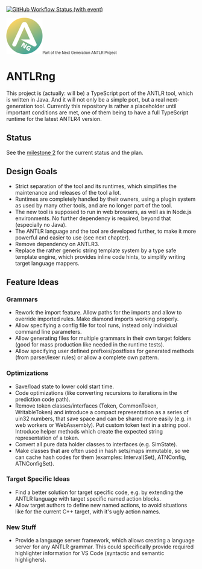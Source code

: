 [![GitHub Workflow Status (with event)](https://img.shields.io/github/actions/workflow/status/mike-lischke/stringtemplate4ts/nodejs.yml?style=for-the-badge&logo=github)](https://github.com/mike-lischke/stringtemplate4ts/actions/workflows/nodejs.yml)

<img src="https://raw.githubusercontent.com/mike-lischke/mike-lischke/master/images/ANTLRng2.svg" title="ANTLR Next Generation" alt="ANTLRng" width="96" height="96"/><label style="font-size: 70%">Part of the Next Generation ANTLR Project</label>


# ANTLRng

This project is (actually: will be) a TypeScript port of the ANTLR tool, which is written in Java. And it will not only be a simple port, but a real next-generation tool. Currently this repository is rather a placeholder until important conditions are met, one of them being to have a full TypeScript runtime for the latest ANTLR4 version.

## Status

See the [milestone 2](https://github.com/mike-lischke/ANTLRng/issues/9) for the current status and the plan.

## Design Goals

- Strict separation of the tool and its runtimes, which simplifies the maintenance and releases of the tool a lot.
- Runtimes are completely handled by their owners, using a plugin system as used by many other tools, and are no longer part of the tool.
- The new tool is supposed to run in web browsers, as well as in Node.js environments. No further dependency is required, beyond that (especially no Java).
- The ANTLR language and the tool are developed further, to make it more powerful and easier to use (see next chapter).
- Remove dependency on ANTLR3.
- Replace the rather generic string template system by a type safe template engine, which provides inline code hints, to simplify writing target language mappers.

## Feature Ideas

### Grammars

- Rework the import feature. Allow paths for the imports and allow to override imported rules. Make diamond imports working properly.
- Allow specifying a config file for tool runs, instead only individual command line parameters.
- Allow generating files for multiple grammars in their own target folders (good for mass production like needed in the runtime tests).
- Allow specifying user defined prefixes/postfixes for generated methods (from parser/lexer rules) or allow a complete own pattern.

### Optimizations

- Save/load state to lower cold start time.
- Code optimizations (like converting recursions to iterations in the prediction code path).
- Remove token classes/interfaces (Token, CommonToken, WritableToken) and introduce a compact representation as a series of uin32 numbers, that save space and can be shared more easily (e.g. in web workers or WebAssembly). Put custom token text in a string pool. Introduce helper methods which create the expected string representation of a token.
- Convert all pure data holder classes to interfaces (e.g. SimState).
- Make classes that are often used in hash sets/maps immutable, so we can cache hash codes for them (examples: Interval(Set), ATNConfig, ATNConfigSet).

### Target Specific Ideas

- Find a better solution for target specific code, e.g. by extending the ANTLR language with target specific named action blocks.
- Allow target authors to define new named actions, to avoid situations like for the current C++ target, with it's ugly action names.

### New Stuff

- Provide a language server framework, which allows creating a language server for any ANTLR grammar. This could specifically provide required highlighter information for VS Code (syntactic and semantic highlighers).
